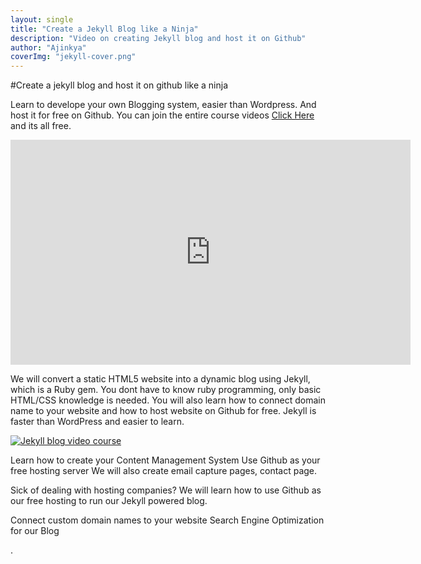 ```yaml
---
layout: single
title: "Create a Jekyll Blog like a Ninja"
description: "Video on creating Jekyll blog and host it on Github"
author: "Ajinkya"
coverImg: "jekyll-cover.png"
---
```


#Create a jekyll blog and host it on github like a ninja

Learn to develope your own Blogging system, easier than Wordpress. And host it for free on Github. You can join the entire course videos [Click Here](https://www.udemy.com/create-free-jekyll-blog-on-github-pages-like-a-ninja/) and its all free.

<iframe width="640" height="360" src="https://www.youtube.com/embed/fcC3jskfJW8?rel=0" frameborder="0" allowfullscreen></iframe>

We will convert a static HTML5 website into a dynamic blog using Jekyll, which is a Ruby gem. You dont have to know ruby programming, only basic HTML/CSS knowledge is needed. You will also learn how to connect domain name to your website and how to host website on Github for free. Jekyll is faster than WordPress and easier to learn.

<a class="lightbox" href="https://cloud.githubusercontent.com/assets/3184210/7252274/0ffa446e-e851-11e4-94c9-9f6282d1080b.jpg">
<img src="https://cloud.githubusercontent.com/assets/3184210/7252273/0ff3262a-e851-11e4-81f3-df24866b8a6b.jpg" alt="Jekyll blog video course"></a>

  Learn how to create your Content Management System
  Use Github as your free hosting server
  We will also create email capture pages, contact page.

Sick of dealing with hosting companies? We will learn how to use Github as our free hosting to run our Jekyll powered blog.

  Connect custom domain names to your website
  Search Engine Optimization for our Blog

.
